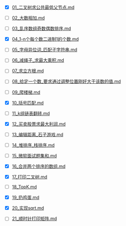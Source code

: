 * [x] [01_二叉树求公共最低父节点.md](./01_二叉树求公共最低父节点.md)
* [ ] [02_大数相加.md](./02_大数相加.md)
* [ ] [03_乱序数组奇数偶数排序.md](./03_乱序数组奇数偶数排序.md)
* [x] [04_1-n个每个数二进制1的个数.md](./04_1-n个每个数二进制1的个数.md)
* [ ] [05_字母异位词_匹配子字符串.md](./05_字母异位词_匹配子字符串.md)
* [ ] [06_减绳子_求最大乘积.md](./06_减绳子_求最大乘积.md)
* [ ] [07_求立方根.md](./07_求立方根.md)
* [ ] [08_给定一个数_要求通过调整位置刚好大于该数的值.md](./08_给定一个数_要求通过调整位置刚好大于该数的值.md)
* [ ] [09_爬楼梯.md](./09_爬楼梯.md)
* [x] [10_括号匹配.md](./10_括号匹配.md)
* [ ] [11_k组链表翻转.md](./11_k组链表翻转.md)
* [x] [12_买卖股票求最大利润.md](./12_买卖股票求最大利润.md)
* [ ] [13_编辑距离_石子游戏.md](./13_编辑距离_石子游戏.md)
* [ ] [14_堆排序_栈排序.md](./14_堆排序_栈排序.md)
* [ ] [15_微软面试题集和.md](./15_微软面试题集和.md)
* [x] [16_合并两个排序的数组.md](./16_合并两个排序的数组.md)
* [x] [17_打印二叉树.md](./17_打印二叉树.md)
* [ ] [18_TopK.md](./18_TopK.md)
* [x] [19_扔鸡蛋.md](./19_扔鸡蛋.md)
* [x] [20_实现sqrt.md](./20_实现sqrt.md)
* [ ] [21_顺时针打印矩阵.md](./21_顺时针打印矩阵.md)

